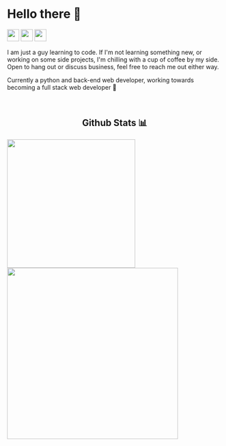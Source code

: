 <!-- Greeting Section -->

# Hello there 👋

<!-- Contact me section -->

<p>
    <a href="mailto:asleyrobleto@gmail.com" target="_blank"><img height="28" src = "https://img.shields.io/badge/email-8B89CC?&style=for-the-badge&logo=protonmail&logoColor=white"></a>
    <a href="https://linkedin.com/in/asley-lópez-351abb217" target="_blank"> <img height="28" src = "https://img.shields.io/badge/-LinkedIn-0e76a8?style=for-the-badge&logo=Linkedin&logoColor=white"></a>
    <a href="https://twitter.com/Asley_Robleto" target="_blank"><img height="28" src = "https://img.shields.io/badge/-Twitter-00acee?style=for-the-badge&logo=Twitter&logoColor=white"></a>

</p>

<!-- Bio -->

<p>
I am just a guy learning to code. If I'm not learning something new, or working on some side projects, I'm chilling with a cup of coffee by my side. Open to hang out or discuss business, feel free to reach me out either way. 

Currently a python and back-end web developer, working towards becoming a full stack web developer 💪

</p>
<br>

<!-- My Skills Section -->

<!-- Github Stats section -->
<h2 align="center">Github Stats 📊</h2>
<div style="display: flex; justify-content: center">
<div>
<img src="https://github-readme-stats.vercel.app/api?username=AsleyR&theme=dark&show_icons=true&include_all_commits=true&count_private=true&hide_border=true&hide_rank=true" width=300>

<img src="https://github-readme-stats.vercel.app/api/top-langs/?username=AsleyR&theme=dark&layout=compact&hide_border=true" width=400>
</div>
</div>



